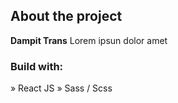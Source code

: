 <!-- <div align='center'><img style="width:30%" src='https://user-images.githubusercontent.com/105128267/218077760-5694a4ac-4e37-4de7-b31f-268ccd27400a.png'/></div> -->

<h2>About the project</h2>

  <p><b>Dampit Trans</b> Lorem ipsun dolor amet</p>

<!-- 👉 Live Demo: <a href='https://'>Live Demo</a> -->

<h3>Build with:</h3>

» React JS
» Sass / Scss <br>

<!-- 
<h2>Screenshots of the Project 📸</h2>
<br>
<h3 align='center'>Home Page 🏡</h3>

<div align='center'>
<img src='https://user-images.githubusercontent.com/105128267/218077675-f50ac9ae-8d2c-4196-aed8-f4490e142960.png'/> -->

</div>
